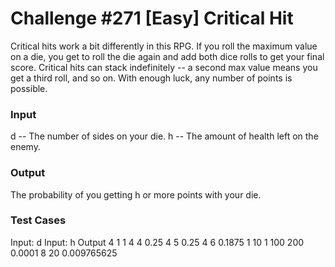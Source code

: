 # Challenge #271 [Easy] Critical Hit


Critical hits work a bit differently in this RPG. If you roll the maximum value on a die, you get to roll the die again and add both dice rolls to get your final score. Critical hits can stack indefinitely -- a second max value means you get a third roll, and so on. With enough luck, any number of points is possible.


### Input

d -- The number of sides on your die.
h -- The amount of health left on the enemy.

### Output

The probability of you getting h or more points with your die.

### Test Cases

Input: d	Input: h	Output
4	1	1
4	4	0.25
4	5	0.25
4	6	0.1875
1	10	1
100	200	0.0001
8	20	0.009765625

